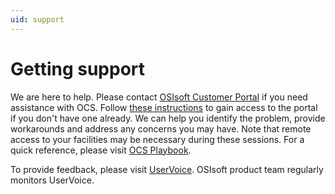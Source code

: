 ```yaml
---
uid: support
---
```


# Getting support

We are here to help. Please contact [OSIsoft Customer Portal](https://my.osisoft.com/)
if you need assistance with OCS. Follow [these instructions](https://explore.osisoft.com/myosisoft-customer-portal/how-to-get-a-login) to gain access to the portal if you don't have one already. 
We can help you identify the problem, provide workarounds and address any concerns you may have. 
Note that remote access to your facilities may be necessary during these sessions. 
For a quick reference, please visit [OCS Playbook](https://customers.osisoft.com/s/knowledgearticle?knowledgeArticleUrl=Playbook-OSIsoft-Cloud-Services). 

To provide feedback, please visit [UserVoice](https://feedback.osisoft.com/forums/597811-osisoft-cloud-services). 
OSIsoft product team regularly monitors UserVoice. 
